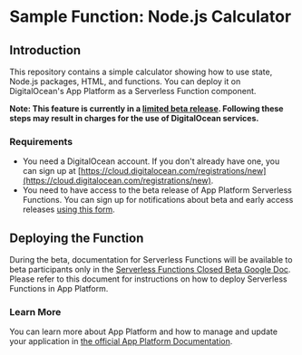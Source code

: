 # Sample Function: Node.js Calculator

## Introduction

This repository contains a simple calculator showing how to use state, Node.js packages, HTML, and functions. You can deploy it on DigitalOcean's App Platform as a Serverless Function component.

**Note: This feature is currently in a [limited beta release](https://docs.digitalocean.com/products/platform/product-lifecycle/#beta). Following these steps may result in charges for the use of DigitalOcean services.**

### Requirements

* You need a DigitalOcean account. If you don't already have one, you can sign up at [https://cloud.digitalocean.com/registrations/new](https://cloud.digitalocean.com/registrations/new).
* You need to have access to the beta release of App Platform Serverless Functions. You can sign up for notifications about beta and early access releases [using this form](https://www.digitalocean.com/nimbella).

## Deploying the Function

During the beta, documentation for Serverless Functions will be available to beta participants only in the [Serverless Functions Closed Beta Google Doc](https://docs.google.com/document/d/1qhxnl4ndb0Jh2WkNnNLa2lAUo6u7EAfLyBlUsaPZA0Y). Please refer to this document for instructions on how to deploy Serverless Functions in App Platform.

### Learn More

You can learn more about App Platform and how to manage and update your application in [the official App Platform Documentation](https://www.digitalocean.com/docs/app-platform/).
